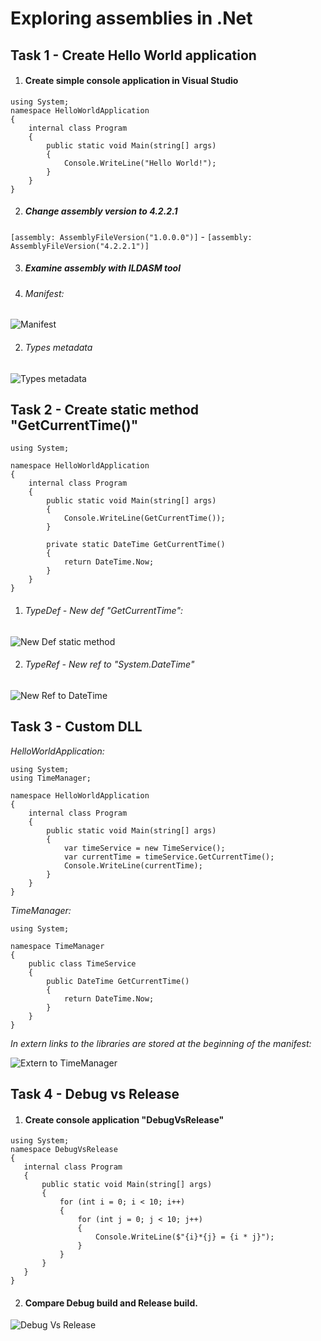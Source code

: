 # Exploring assemblies in .Net

## Task 1 - Create Hello World application

1. #### Create simple console application in Visual Studio
```
using System;
namespace HelloWorldApplication
{
    internal class Program
    {
        public static void Main(string[] args)
        {
            Console.WriteLine("Hello World!");
        }
    }
}
```
2. ##### Change assembly version to 4.2.2.1
`[assembly: AssemblyFileVersion("1.0.0.0")]` - `[assembly: AssemblyFileVersion("4.2.2.1")]`

3. ##### Examine assembly with ILDASM tool
  1. ###### Manifest:
  ![Manifest](https://i.ibb.co/Jvd5XHq/Manifest.png)

  2. ###### Types metadata
  ![Types metadata](https://i.ibb.co/WtJGvHV/TypeDef.png)


 ## Task 2 - Create static method "GetCurrentTime()"

```
using System;

namespace HelloWorldApplication
{
    internal class Program
    {
        public static void Main(string[] args)
        {
            Console.WriteLine(GetCurrentTime());
        }

        private static DateTime GetCurrentTime()
        {
            return DateTime.Now;
        }
    }
}
```
1. ###### TypeDef - New def "GetCurrentTime":
![New Def static method](https://i.ibb.co/C1pVt08/Type-Def-Static-Method.png)

2. ###### TypeRef - New ref to "System.DateTime"
![New Ref to DateTime](https://i.ibb.co/vYrmRmY/Type-Ref-Data-Time.png)

## Task 3 - Custom DLL
*HelloWorldApplication:*
```
using System;
using TimeManager;

namespace HelloWorldApplication
{
    internal class Program
    {
        public static void Main(string[] args)
        {
            var timeService = new TimeService();
            var currentTime = timeService.GetCurrentTime();
            Console.WriteLine(currentTime);
        }
    }
}
```
*TimeManager:*
```
using System;

namespace TimeManager
{
    public class TimeService
    {
        public DateTime GetCurrentTime()
        {
            return DateTime.Now;
        }
    }
}
```
*In extern links to the libraries are stored at the beginning of the manifest:*

![Extern to TimeManager](https://i.ibb.co/Nn5Y2qc/Extern-To-Time-Manager.png)

## Task 4 - Debug vs Release

 1. #### Create console application "DebugVsRelease"
 ```
using System;
namespace DebugVsRelease
{
    internal class Program
    {
        public static void Main(string[] args)
        {
            for (int i = 0; i < 10; i++)
            {
                for (int j = 0; j < 10; j++)
                {
                    Console.WriteLine($"{i}*{j} = {i * j}");
                }
            }
        }
    }
}
```
 2. #### Compare Debug build and Release build.
![Debug Vs Release](https://i.ibb.co/zmyHK00/Debug-Vs-Release.png)
